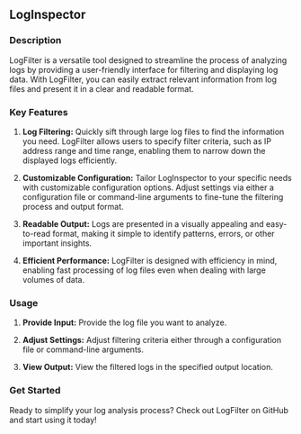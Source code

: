 ## LogInspector

### Description
LogFilter is a versatile tool designed to streamline the process of analyzing logs by providing a user-friendly interface for filtering and displaying log data. With LogFilter, you can easily extract relevant information from log files and present it in a clear and readable format.

### Key Features
1. **Log Filtering:** Quickly sift through large log files to find the information you need. LogFilter allows users to specify filter criteria, such as IP address range and time range, enabling them to narrow down the displayed logs efficiently.
   
2. **Customizable Configuration:** Tailor LogInspector to your specific needs with customizable configuration options. Adjust settings via either a configuration file or command-line arguments to fine-tune the filtering process and output format.

3. **Readable Output:** Logs are presented in a visually appealing and easy-to-read format, making it simple to identify patterns, errors, or other important insights.

4. **Efficient Performance:** LogFilter is designed with efficiency in mind, enabling fast processing of log files even when dealing with large volumes of data.

### Usage
   
1. **Provide Input:** Provide the log file you want to analyze.
   
2. **Adjust Settings:** Adjust filtering criteria either through a configuration file or command-line arguments.
   
3. **View Output:** View the filtered logs in the specified output location.

### Get Started
Ready to simplify your log analysis process? Check out LogFilter on GitHub and start using it today!
